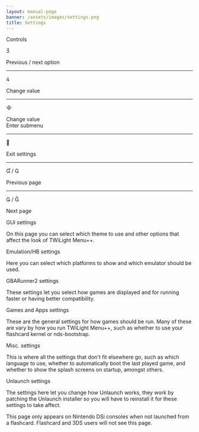 ```yaml
---
layout: manual-page
banner: /assets/images/settings.png
title: Settings
---
```


<div id="conrols" class="section-title">Controls</div>
<div class="section-body">
	<div class="button-action-group">
		<p class="button-action button">&#xE07D;</p>
		<p class="button-action-text">Previous / next option</p>
	</div>
	<hr>
	<div class="button-action-group">
		<p class="button-action button">&#xE07E;</p>
		<p class="button-action-text">Change value</p>
	</div>
	<hr>
	<div class="button-action-group">
		<p class="button-action button">&#xE000;</p>
		<p class="button-action-text">Change value<br>Enter submenu</p>
	</div>
	<hr>
	<div class="button-action-group">
		<p class="button-action button">&#xE001;</p>
		<p class="button-action-text">Exit settings</p>
	</div>
	<hr>
	<div class="button-action-group">
		<p class="button-action button">&#xE004; / &#xE002;</p>
		<p class="button-action-text">Previous page</p>
	</div>
	<hr>
	<div class="button-action-group">
		<p class="button-action button">&#xE003; / &#xE005;</p>
		<p class="button-action-text">Next page</p>
	</div>
</div>

<div id="gui-settings" class="section-title">GUI settings</div>
<div class="section-body">
	<p>On this page you can select which theme to use and other options that affect the look of TWiLight Menu++.</p>
</div>

<div id="emulation-hb-settings" class="section-title">Emulation/HB settings</div>
<div class="section-body">
	<p>Here you can select which platforms to show and which emulator should be used.</p>
</div>

<div id="gbarunner2-settings" class="section-title">GBARunner2 settings</div>
<div class="section-body">
	<p>These settings let you select how games are displayed and for running faster or having better compatibility.</p>
</div>

<div id="games-and-apps-settings" class="section-title">Games and Apps settings</div>
<div class="section-body">
	<p>These are the general settings for how games should be run. Many of these are vary by how you run TWiLight Menu++, such as whether to use your flashcard kernel or nds-bootstrap.</p>
</div>

<div id="misc-settings" class="section-title">Misc. settings</div>
<div class="section-body">
	<p>This is where all the settings that don't fit elsewhere go, such as which language to use, whether to automatically boot the last played game, and whether to show the splash screens on startup, amongst others.</p>
</div>

<div id="unlaunch-settings" class="section-title">Unlaunch settings</div>
<div class="section-body">
	<p>The settings here let you change how Unlaunch works, they work by patching the Unlaunch installer so you will have to reinstall it for these settings to take affect.</p>
	<p>This page only appears on Nintendo DSi consoles when not launched from a flashcard. Flashcard and 3DS users will not see this page.</p>
</div>
